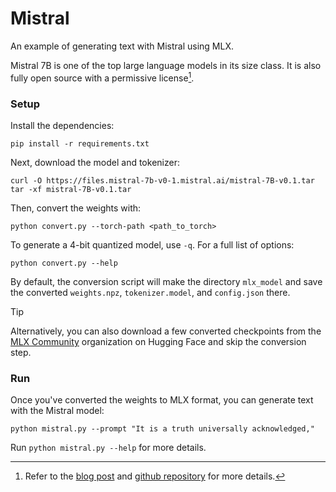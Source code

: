 # Mistral 

An example of generating text with Mistral using MLX.

Mistral 7B is one of the top large language models in its size class. It is
also fully open source with a permissive license[^1].

### Setup

Install the dependencies:

```
pip install -r requirements.txt
```

Next, download the model and tokenizer:

```
curl -O https://files.mistral-7b-v0-1.mistral.ai/mistral-7B-v0.1.tar
tar -xf mistral-7B-v0.1.tar
```

Then, convert the weights with:

```
python convert.py --torch-path <path_to_torch>
```

To generate a 4-bit quantized model, use ``-q``. For a full list of options:

```
python convert.py --help
```

By default, the conversion script will make the directory `mlx_model` and save
the converted `weights.npz`, `tokenizer.model`, and `config.json` there.

> [!TIP]
> Alternatively, you can also download a few converted checkpoints from the
> [MLX Community](https://huggingface.co/mlx-community) organization on Hugging
> Face and skip the conversion step.


### Run

Once you've converted the weights to MLX format, you can generate text with
the Mistral model:

```
python mistral.py --prompt "It is a truth universally acknowledged,"
```

Run `python mistral.py --help` for more details.

[^1]: Refer to the [blog post](https://mistral.ai/news/announcing-mistral-7b/)
and [github repository](https://github.com/mistralai/mistral-src) for more
details.
